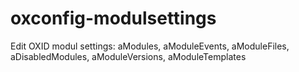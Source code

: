 # oxconfig-modulsettings
Edit OXID modul settings: aModules, aModuleEvents, aModuleFiles, aDisabledModules, aModuleVersions, aModuleTemplates
